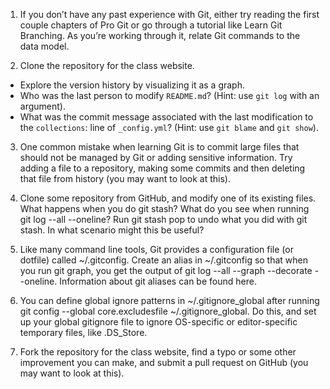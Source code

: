 1. If you don’t have any past experience with Git, either try reading the first couple chapters of Pro Git or go through a tutorial like Learn Git Branching. As you’re working through it, relate Git commands to the data model.

2. Clone the repository for the class website.
  - Explore the version history by visualizing it as a graph.
  - Who was the last person to modify `README.md`? (Hint: use `git log` with an argument).
  - What was the commit message associated with the last modification to the `collections`: line of `_config.yml`? (Hint: use `git blame` and `git show`).



3. One common mistake when learning Git is to commit large files that should not be managed by Git or adding sensitive information. Try adding a file to a repository, making some commits and then deleting that file from history (you may want to look at this).

4. Clone some repository from GitHub, and modify one of its existing files. What happens when you do git stash? What do you see when running git log --all --oneline? Run git stash pop to undo what you did with git stash. In what scenario might this be useful?

5. Like many command line tools, Git provides a configuration file (or dotfile) called ~/.gitconfig. Create an alias in ~/.gitconfig so that when you run git graph, you get the output of git log --all --graph --decorate --oneline. Information about git aliases can be found here.

6. You can define global ignore patterns in ~/.gitignore_global after running git config --global core.excludesfile ~/.gitignore_global. Do this, and set up your global gitignore file to ignore OS-specific or editor-specific temporary files, like .DS_Store.
7. Fork the repository for the class website, find a typo or some other improvement you can make, and submit a pull request on GitHub (you may want to look at this).
